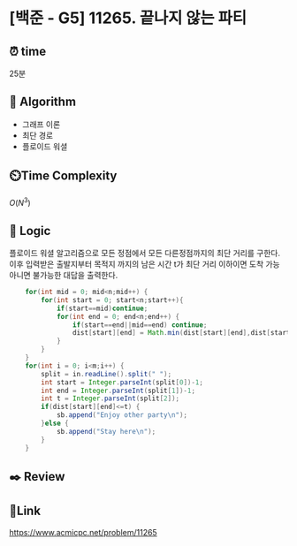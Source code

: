 # [백준 - G5] 11265. 끝나지 않는 파티

## ⏰ **time**

25분

## :pushpin: **Algorithm**

- 그래프 이론
- 최단 경로
- 플로이드 워셜

## ⏲️**Time Complexity**

$O(N^3)$

## :round_pushpin: **Logic**

플로이드 워셜 알고리즘으로 모든 정점에서 모든 다른정점까지의 최단 거리를 구한다.  
이후 입력받은 출발지부터 목적지 까지의 남은 시간 t가 최단 거리 이하이면 도착 가능 아니면 불가능한 대답을 출력한다.

```java
	for(int mid = 0; mid<n;mid++) {
		for(int start = 0; start<n;start++){
			if(start==mid)continue;
			for(int end = 0; end<n;end++) {
				if(start==end||mid==end) continue;
				dist[start][end] = Math.min(dist[start][end],dist[start][mid]+dist[mid][end]);
			}
		}
	}
	for(int i = 0; i<m;i++) {
		split = in.readLine().split(" ");
		int start = Integer.parseInt(split[0])-1;
		int end = Integer.parseInt(split[1])-1;
		int t = Integer.parseInt(split[2]);
		if(dist[start][end]<=t) {
			sb.append("Enjoy other party\n");
		}else {
			sb.append("Stay here\n");
		}
	}
```

## :black_nib: **Review**

## 📡**Link**

https://www.acmicpc.net/problem/11265
